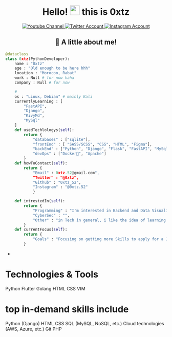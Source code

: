 <div align="center" > <h1> Hello! <img src="https://media.giphy.com/media/hvRJCLFzcasrR4ia7z/giphy.gif" width="30px"/> this is 0xtz
                      </h1> 
    <div id="badges">
      <a href="https://www.youtube.com/channel/UCxPab_LzognZ9KiMRJfCMrw">
        <img src="https://img.shields.io/badge/YouTube-red?style=for-the-badge&logo=youtube&logoColor=white" alt="Youtube Channel"/>
      </a>
      <a href="https://twitter.com/0xtz_52">
        <img src="https://img.shields.io/badge/Twitter-blue?style=for-the-badge&logo=twitter&logoColor=white" alt="Twitter Account"/>
      </a>
      <a href="https://www.instagram.com/0xtz_/">
        <img src="https://img.shields.io/badge/Instagram-E4405F?style=for-the-badge&logo=instagram&logoColor=white" alt="Instagram Account"/>
      </a>
    </div>
</div>

<div align="center" > <h2>👀 A little about me!</h2> </div>

```python
@dataclass
class 0xtz(PythonDeveloper):
    name : "0xtz"
    age : "Old enough to be here hhh"
    location : "Morocoo, Rabat"
    work : Null # for now haha
    company : Null # for now

    #
    os : "Linux, Debian" # mainly Kali
    currentlyLearning : [
        "FastAPI",
        "Django",
        "KivyMd",
        "MySql"
    ]
    def usedTechlologys(self):
        return {
            "databases" : ["sqlite"],
            "frontEnd" : [ "SASS/SCSS", "CSS", "HTML", "Figma"],
            "backEnd" : ["Python", "Django", "Flask", "FastAPI", "MySql"],
            "devOps" : ["Docker🐳", "Apache"]
        }
    def howToContact(self):
        return {
            "Email" : 0xtz.52@gmail.com",
            "Twitter" : "@0xtz",
            "Github" : "0xtz_52",
            "Instagram" : "@0xtz.52" 
            }

    def intrestedIn(self):
        return {
            "Programming" : "I'm interested in Backend and Data Visualization etc",
            "CyberSec" : "",
            "Other" : "in Tech in general, i like the idea of learning new things"
        }
    def currentFocus(self):
        return {
            "Goals" : "Focusing on getting more Skills to apply for a Job as a Developer"
        }

```

-

# Technologies & Tools

Python
Flutter
Golang
HTML CSS
VIM

# top in-demand skills include
Python (Django)
HTML
CSS
SQL (MySQL, NoSQL, etc.)
Cloud technologies (AWS, Azure, etc.)
Git
PHP
